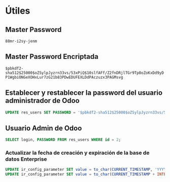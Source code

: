 # Útiles

## Master Password

`88mr-i2sy-jenm`

## Master Password Encriptada

`$pbkdf2-sha512$25000$oZSylpJyzrn33vs/53xPiQ$10slfAFf/Z2fnDRjlTGr9Tp0oZoKxDd9yDP1WgbiONGeXOHxLur7zG21b83PDwEDUFEXLDdPAczuzx3PAGMsvg`

## Establecer y restablecer la password del usuario administrador de Odoo

```sql
UPDATE res_users SET PASSWORD = '$pbkdf2-sha512$25000$oZSylpJyzrn33vs/53xPiQ$10slfAFf/Z2fnDRjlTGr9Tp0oZoKxDd9yDP1WgbiONGeXOHxLur7zG21b83PDwEDUFEXLDdPAczuzx3PAGMsvg' WHERE id = 2;
```

## Usuario Admin de Odoo

```sql
SELECT login, PASSWORD FROM res_users WHERE id = 2;
```

### Actualizar la fecha de creación y expiración de la base de datos Enterprise

```sql
UPDATE ir_config_parameter SET value = to_char(CURRENT_TIMESTAMP, 'YYYY-MM-DD HH:MI:SS') WHERE key = 'database.create_date';
UPDATE ir_config_parameter SET value = to_char(CURRENT_TIMESTAMP + INTERVAL '30 days', 'YYYY-MM-DD') WHERE key = 'database.expiration_date';
```
